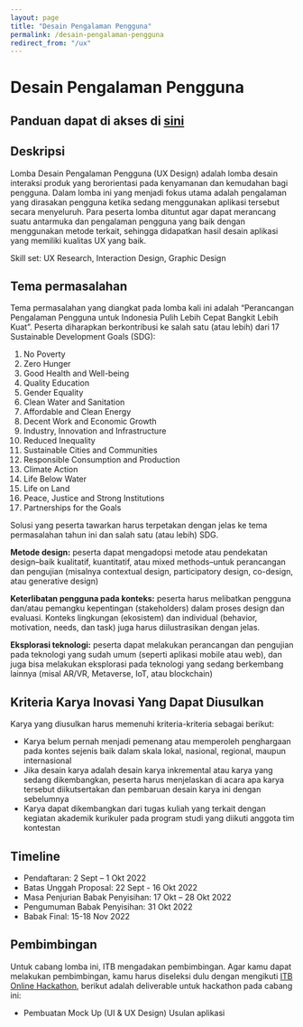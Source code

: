 ```yaml
---
layout: page
title: "Desain Pengalaman Pengguna"
permalink: /desain-pengalaman-pengguna
redirect_from: "/ux"
---
```


# Desain Pengalaman Pengguna

## Panduan dapat di akses di [sini](https://docs.google.com/document/d/1yLPakdNyCzgAnGhju_Ek3CKqEsrF0qZo8p21n2S6UdU/edit#heading=h.4jypdeyrqx9l)

## Deskripsi

Lomba Desain Pengalaman Pengguna (UX Design) adalah lomba desain interaksi produk yang berorientasi pada kenyamanan dan kemudahan bagi pengguna. Dalam lomba ini yang menjadi fokus utama adalah pengalaman yang dirasakan pengguna ketika sedang menggunakan aplikasi tersebut secara menyeluruh. Para peserta lomba dituntut agar dapat merancang suatu antarmuka dan pengalaman pengguna yang baik dengan menggunakan metode terkait, sehingga didapatkan hasil desain aplikasi yang memiliki kualitas UX yang baik.

Skill set: UX Research, Interaction Design, Graphic Design

## Tema permasalahan

Tema permasalahan yang diangkat pada lomba kali ini adalah “Perancangan
Pengalaman Pengguna untuk Indonesia Pulih Lebih Cepat Bangkit Lebih Kuat”.
Peserta diharapkan berkontribusi ke salah satu (atau lebih) dari 17 Sustainable
Development Goals (SDG):

1. No Poverty
2. Zero Hunger
3. Good Health and Well-being
4. Quality Education
5. Gender Equality
6. Clean Water and Sanitation
7. Affordable and Clean Energy
8. Decent Work and Economic Growth
9. Industry, Innovation and Infrastructure
10. Reduced Inequality
11. Sustainable Cities and Communities
12. Responsible Consumption and Production
13. Climate Action
14. Life Below Water
15. Life on Land
16. Peace, Justice and Strong Institutions
17. Partnerships for the Goals

Solusi yang peserta tawarkan harus terpetakan dengan jelas ke tema permasalahan
tahun ini dan salah satu (atau lebih) SDG.

**Metode design:** peserta dapat mengadopsi metode atau pendekatan design–baik
kualitatif, kuantitatif, atau mixed methods–untuk perancangan dan pengujian
(misalnya contextual design, participatory design, co-design, atau generative design)

**Keterlibatan pengguna pada konteks:** peserta harus melibatkan pengguna dan/atau
pemangku kepentingan (stakeholders) dalam proses design dan evaluasi. Konteks
lingkungan (ekosistem) dan individual (behavior, motivation, needs, dan task) juga
harus diilustrasikan dengan jelas.

**Eksplorasi teknologi:** peserta dapat melakukan perancangan dan pengujian pada
teknologi yang sudah umum (seperti aplikasi mobile atau web), dan juga bisa
melakukan eksplorasi pada teknologi yang sedang berkembang lainnya (misal AR/VR,
Metaverse, IoT, atau blockchain)

## Kriteria Karya Inovasi Yang Dapat Diusulkan

Karya yang diusulkan harus memenuhi kriteria-kriteria sebagai berikut:

- Karya belum pernah menjadi pemenang atau memperoleh penghargaan pada kontes sejenis baik dalam skala lokal, nasional, regional, maupun internasional
- Jika desain karya adalah desain karya inkremental atau karya yang sedang dikembangkan, peserta harus menjelaskan di acara apa karya tersebut diikutsertakan dan pembaruan desain karya ini dengan sebelumnya
- Karya dapat dikembangkan dari tugas kuliah yang terkait dengan kegiatan akademik kurikuler pada program studi yang diikuti anggota tim kontestan

## Timeline

- Pendaftaran: 2 Sept – 1 Okt 2022
- Batas Unggah Proposal: 22 Sept - 16 Okt 2022
- Masa Penjurian Babak Penyisihan: 17 Okt – 28 Okt 2022
- Pengumuman Babak Penyisihan: 31 Okt 2022
- Babak Final: 15-18 Nov 2022

## Pembimbingan

Untuk cabang lomba ini, ITB mengadakan pembimbingan. Agar kamu dapat melakukan pembimbingan, kamu harus diseleksi dulu dengan mengikuti [ITB Online Hackathon](hackathon), berikut adalah deliverable untuk hackathon pada cabang ini:

- Pembuatan Mock Up (UI & UX Design) Usulan aplikasi
